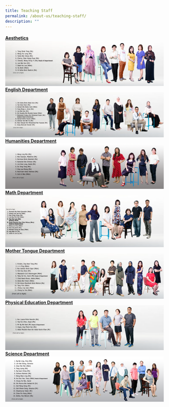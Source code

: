 ```yaml
---
title: Teaching Staff
permalink: /about-us/teaching-staff/
description: ""
---
```

<h4><u>Aesthetics
<img src="/images/StaffPhoto/TeachingStaff-Aesthetics2023.png">
<br>
English Department
<img src="/images/StaffPhoto/teachingstaff-el2023v2.png">
<br>
Humanities Department
<img src="/images/StaffPhoto/TeachingStaff-Hum2023.png">
<br>
Math Department
<img src="/images/StaffPhoto/TeachingStaff-math2023.png">
<br>
Mother Tongue Department
<img src="/images/StaffPhoto/TeachingStaff-MotherTongue2023.png">
<br>
Physical Education Department
<img src="/images/StaffPhoto/TeachingStaff-PhysicalEducation2023.png">
<br>
Science Department
<img src="/images/StaffPhoto/Sci2023.png">
<br>
	</u>
	</h4>